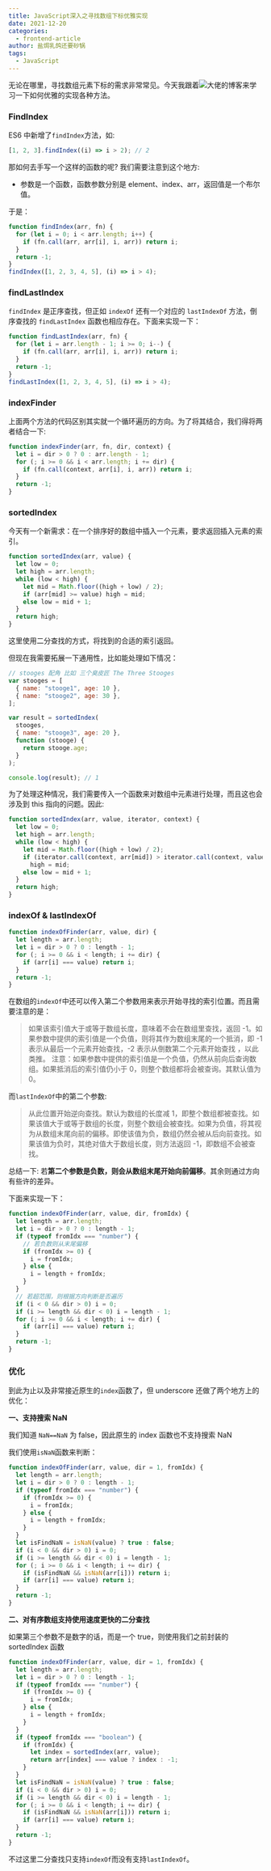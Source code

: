 ```yaml
---
title: JavaScript深入之寻找数组下标优雅实现
date: 2021-12-20
categories:
  - frontend-article
author: 盐焗乳鸽还要砂锅
tags:
  - JavaScript
---
```


无论在哪里，寻找数组元素下标的需求非常常见。今天我跟着![大佬的博客](https://github.com/mqyqingfeng/Blog/issues/37)来学习一下如何优雅的实现各种方法。

### FindIndex

ES6 中新增了`findIndex`方法，如:

```js
[1, 2, 3].findIndex((i) => i > 2); // 2
```

那如何去手写一个这样的函数的呢?
我们需要注意到这个地方:

- 参数是一个函数，函数参数分别是 element、index、arr，返回值是一个布尔值。

于是：

```js
function findIndex(arr, fn) {
  for (let i = 0; i < arr.length; i++) {
    if (fn.call(arr, arr[i], i, arr)) return i;
  }
  return -1;
}
findIndex([1, 2, 3, 4, 5], (i) => i > 4);
```

### findLastIndex

`findIndex` 是正序查找，但正如 `indexOf` 还有一个对应的 `lastIndexOf` 方法，倒序查找的 `findLastIndex` 函数也相应存在。下面来实现一下：

```js
function findLastIndex(arr, fn) {
  for (let i = arr.length - 1; i >= 0; i--) {
    if (fn.call(arr, arr[i], i, arr)) return i;
  }
  return -1;
}
findLastIndex([1, 2, 3, 4, 5], (i) => i > 4);
```

### indexFinder

上面两个方法的代码区别其实就一个循环遍历的方向。为了将其结合，我们得将两者结合一下:

```js
function indexFinder(arr, fn, dir, context) {
  let i = dir > 0 ? 0 : arr.length - 1;
  for (; i >= 0 && i < arr.length; i += dir) {
    if (fn.call(context, arr[i], i, arr)) return i;
  }
  return -1;
}
```

### sortedIndex

今天有一个新需求：在一个排序好的数组中插入一个元素，要求返回插入元素的索引。

```js
function sortedIndex(arr, value) {
  let low = 0;
  let high = arr.length;
  while (low < high) {
    let mid = Math.floor((high + low) / 2);
    if (arr[mid] >= value) high = mid;
    else low = mid + 1;
  }
  return high;
}
```

这里使用二分查找的方式，将找到的合适的索引返回。

但现在我需要拓展一下通用性，比如能处理如下情况：

```js
// stooges 配角 比如 三个臭皮匠 The Three Stooges
var stooges = [
  { name: "stooge1", age: 10 },
  { name: "stooge2", age: 30 },
];

var result = sortedIndex(
  stooges,
  { name: "stooge3", age: 20 },
  function (stooge) {
    return stooge.age;
  }
);

console.log(result); // 1
```

为了处理这种情况，我们需要传入一个函数来对数组中元素进行处理，而且这也会涉及到 this 指向的问题。因此:

```js
function sortedIndex(arr, value, iterator, context) {
  let low = 0;
  let high = arr.length;
  while (low < high) {
    let mid = Math.floor((high + low) / 2);
    if (iterator.call(context, arr[mid]) > iterator.call(context, value))
      high = mid;
    else low = mid + 1;
  }
  return high;
}
```

### indexOf & lastIndexOf

```js
function indexOfFinder(arr, value, dir) {
  let length = arr.length;
  let i = dir > 0 ? 0 : length - 1;
  for (; i >= 0 && i < length; i += dir) {
    if (arr[i] === value) return i;
  }
  return -1;
}
```

在数组的`indexOf`中还可以传入第二个参数用来表示开始寻找的索引位置。而且需要注意的是：

> 如果该索引值大于或等于数组长度，意味着不会在数组里查找，返回 -1。如果参数中提供的索引值是一个负值，则将其作为数组末尾的一个抵消，即 -1 表示从最后一个元素开始查找，-2 表示从倒数第二个元素开始查找 ，以此类推。 注意：如果参数中提供的索引值是一个负值，仍然从前向后查询数组。如果抵消后的索引值仍小于 0，则整个数组都将会被查询。其默认值为 0。

而`lastIndexOf`中的第二个参数:

> 从此位置开始逆向查找。默认为数组的长度减 1，即整个数组都被查找。如果该值大于或等于数组的长度，则整个数组会被查找。如果为负值，将其视为从数组末尾向前的偏移。即使该值为负，数组仍然会被从后向前查找。如果该值为负时，其绝对值大于数组长度，则方法返回 -1，即数组不会被查找。

总结一下: 若**第二个参数是负数，则会从数组末尾开始向前偏移**。其余则通过方向有些许的差异。

下面来实现一下：

```js
function indexOfFinder(arr, value, dir, fromIdx) {
  let length = arr.length;
  let i = dir > 0 ? 0 : length - 1;
  if (typeof fromIdx === "number") {
    // 若负数则从末尾偏移
    if (fromIdx >= 0) {
      i = fromIdx;
    } else {
      i = length + fromIdx;
    }
  }
  // 若超范围，则根据方向判断是否遍历
  if (i < 0 && dir > 0) i = 0;
  if (i >= length && dir < 0) i = length - 1;
  for (; i >= 0 && i < length; i += dir) {
    if (arr[i] === value) return i;
  }
  return -1;
}
```

### 优化

到此为止以及非常接近原生的`index`函数了，但 underscore 还做了两个地方上的优化：

**一、支持搜索 NaN**

我们知道 `NaN==NaN` 为 false，因此原生的 index 函数也不支持搜索 NaN

我们使用`isNaN`函数来判断：

```js
function indexOfFinder(arr, value, dir = 1, fromIdx) {
  let length = arr.length;
  let i = dir > 0 ? 0 : length - 1;
  if (typeof fromIdx === "number") {
    if (fromIdx >= 0) {
      i = fromIdx;
    } else {
      i = length + fromIdx;
    }
  }
  let isFindNaN = isNaN(value) ? true : false;
  if (i < 0 && dir > 0) i = 0;
  if (i >= length && dir < 0) i = length - 1;
  for (; i >= 0 && i < length; i += dir) {
    if (isFindNaN && isNaN(arr[i])) return i;
    if (arr[i] === value) return i;
  }
  return -1;
}
```

**二、对有序数组支持使用速度更快的二分查找**

如果第三个参数不是数字的话，而是一个 true，则使用我们之前封装的 sortedIndex 函数

```js
function indexOfFinder(arr, value, dir = 1, fromIdx) {
  let length = arr.length;
  let i = dir > 0 ? 0 : length - 1;
  if (typeof fromIdx === "number") {
    if (fromIdx >= 0) {
      i = fromIdx;
    } else {
      i = length + fromIdx;
    }
  }
  if (typeof fromIdx === "boolean") {
    if (fromIdx) {
      let index = sortedIndex(arr, value);
      return arr[index] === value ? index : -1;
    }
  }
  let isFindNaN = isNaN(value) ? true : false;
  if (i < 0 && dir > 0) i = 0;
  if (i >= length && dir < 0) i = length - 1;
  for (; i >= 0 && i < length; i += dir) {
    if (isFindNaN && isNaN(arr[i])) return i;
    if (arr[i] === value) return i;
  }
  return -1;
}
```

不过这里二分查找只支持`indexOf`而没有支持`lastIndexOf`。
